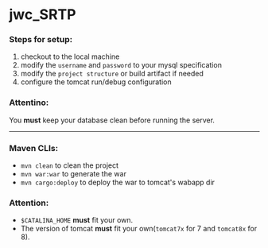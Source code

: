 # jwc_SRTP

### Steps for setup:

1. checkout to the local machine
2. modify the `username` and `password` to your mysql specification
3. modify the `project structure` or build artifact if needed
4. configure the tomcat run/debug configuration

### Attentino:

You **must** keep your database clean before running the server.

----

### Maven CLIs:

+ `mvn clean` to clean the project
+ `mvn war:war` to generate the war
+ `mvn cargo:deploy` to deploy the war to tomcat's wabapp dir

### Attention:

+ `$CATALINA_HOME` **must** fit your own.
+ The version of tomcat **must** fit your own(`tomcat7x` for 7 and `tomcat8x` for 8).
